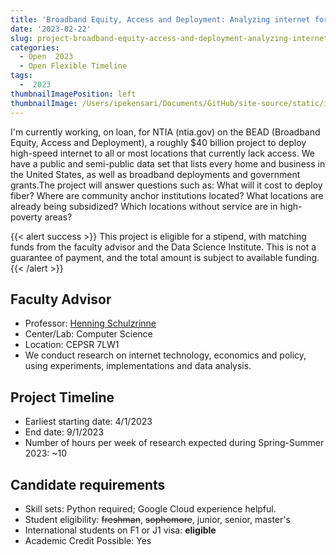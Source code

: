 ```yaml
---
title: 'Broadband Equity, Access and Deployment: Analyzing internet for rural areas'
date: '2023-02-22'
slug: project-broadband-equity-access-and-deployment-analyzing-internet-for-rural-areas
categories:
  - Open  2023 
  - Open Flexible Timeline
tags:
  -  2023
thumbnailImagePosition: left
thumbnailImage: /Users/ipekensari/Documents/GitHub/site-source/static/img/construction.png
---
```

I'm currently working, on loan, for NTIA (ntia.gov) on the BEAD (Broadband Equity, Access and Deployment), a roughly $40 billion project to deploy high-speed internet to all or most locations that currently lack access. We have a public and semi-public data set that lists every home and business in the United States, as well as broadband deployments and government grants.The project will answer questions such as: What will it cost to deploy fiber? Where are community anchor institutions located? What locations are already being subsidized? Which locations without service are in high-poverty areas?

<!--more-->

{{< alert success >}}
This project is eligible for a stipend, with matching funds 
                   from the faculty advisor and the Data Science Institute. This is not a guarantee of 
                   payment, and the total amount is subject to available funding.
{{< /alert >}}

## Faculty Advisor
+ Professor: [Henning Schulzrinne](https://www.cs.columbia.edu/irt/)
+ Center/Lab: Computer Science
+ Location: CEPSR 7LW1
+ We conduct research on internet technology, economics and policy, using experiments, implementations and data analysis.

## Project Timeline
+ Earliest starting date: 4/1/2023
+ End date: 9/1/2023
+ Number of hours per week of research expected during Spring-Summer 2023: ~10

## Candidate requirements
+ Skill sets: Python required; Google Cloud experience helpful.
+ Student eligibility: ~~freshman~~, ~~sophomore~~, junior, senior, master's
+ International students on F1 or J1 visa: **eligible**
+ Academic Credit Possible: Yes

